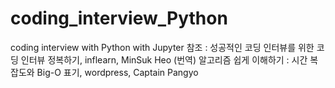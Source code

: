 # coding_interview_Python
coding interview with Python with Jupyter
참조 :
  성공적인 코딩 인터뷰를 위한 코딩 인터뷰 정복하기, inflearn, MinSuk Heo
	(번역) 알고리즘 쉽게 이해하기 : 시간 복잡도와 Big-O 표기, wordpress, Captain Pangyo
